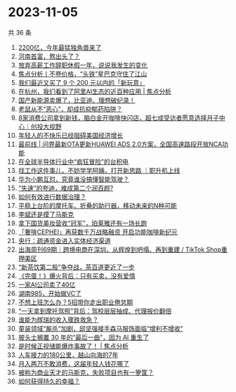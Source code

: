 # 2023-11-05

共 36 条

<!-- BEGIN 36KR -->
<!-- 最后更新时间 2023-11-05 10:18:37 +0800 -->
1. [2200亿，今年最猛独角兽来了](https://36kr.com/p/2503461534246277)
1. [河南首富，熬出头了？](https://36kr.com/p/2502515122038664)
1. [放弃高薪工作辞职休假一年，说说我发生的变化](https://36kr.com/p/2466862715754626)
1. [焦点分析丨不卷价格，“头铁”星巴克守住了江山](https://36kr.com/p/2502275077105543)
1. [我们最近又买了 9 个 200 元以内的「新玩意」](https://36kr.com/p/2503476504700801)
1. [在杭州，我们看到了阿里AI生态的近百种应用 | 焦点分析](https://36kr.com/p/2502287054464392)
1. [国产新能源卖爆了，比亚迪、理想破纪录！](https://36kr.com/p/2502668039447938)
1. [老鼠从不“恶心”，却成抗抑郁药陷阱？](https://36kr.com/p/2502753107977609)
1. [8家消费公司拿到新钱，脑白金开咖啡快闪店，超七成受访者愿意选择月子中心｜创投大视野](https://36kr.com/p/2503486081131909)
1. [年轻人的不快乐已经阻碍美国经济增长](https://36kr.com/p/2503458039211397)
1. [最前线 | 问界最新OTA更新HUAWEI ADS 2.0方案，全国高速路段开放NCA功能](https://36kr.com/p/2503715100943747)
1. [在全球半导体行业中“疯狂冒险”的台积电](https://36kr.com/p/2502751937455492)
1. [找工作这件事儿，不妨学学阿姨，打开新思路 ｜职升机上线](https://36kr.com/p/2502716349671299)
1. [华为小鹏互怼，究竟谁没搞懂智能驾驶？](https://36kr.com/p/2503583014643080)
1. [“失速”的夸迪，难成第二个润百颜?](https://36kr.com/p/2502560329965703)
1. [如何有效进行数据治理？](https://36kr.com/p/2435258401510024)
1. [平稳上台阶的摩托车、折叠的助行器，移动未来的N种可能](https://36kr.com/p/2503362293620617)
1. [李斌还是摸了马斯克](https://36kr.com/p/2503752255547273)
1. [拿下国货美妆营收“冠军”，珀莱雅还有一场长跑](https://36kr.com/p/2502649146762624)
1. [「奢啡CEPHEI」再获数千万战略融资 开启功能咖啡新纪元](https://36kr.com/p/2503456382313861)
1. [央行：疏通资金进入实体经济渠道](https://36kr.com/p/2503694094148997)
1. [出海周刊69期｜跨境电商在深圳，从辉煌到坍塌、再到重建 / TikTok Shop重押美区](https://36kr.com/p/2502502872507779)
1. [“新茶饮第二股”争夺战，茶百道更近了一步](https://36kr.com/p/2503301255964034)
1. [《完蛋！》爆火背后：只有买卖，没有爱情](https://36kr.com/p/2503697799931785)
1. [一家AI公司卖了40亿](https://36kr.com/p/2503690224478082)
1. [湖南985，开始做VC了](https://36kr.com/p/2503722013566851)
1. [不想上班怎么办？5招带你走出职业倦怠期](https://36kr.com/p/2466845854717827)
1. [“一天拿到摩托驾照”背后：驾校层层抽成、代理报价翻倍](https://36kr.com/p/2503980016788872)
1. [谁能为辉瑞的收入骤跌救急？](https://36kr.com/p/2503218971288967)
1. [童装领域“厮杀”加剧，邱坚强接手森马服饰面临“增利不增收”](https://36kr.com/p/2502649545762185)
1. [披头士搁置 30 年的“最后一曲”，因为 AI 重生了](https://36kr.com/p/2502512077629317)
1. [是时候正视储能爆炸事故了！ | 焦点分析](https://36kr.com/p/2500816497436673)
1. [人车接力的180公里，越山向海的7年](https://36kr.com/p/2502571514537352)
1. [月入两万不敢消费，这届年轻人钱花哪了](https://36kr.com/p/2502340713194884)
1. [被称为商业天才的马斯克，失败项目也有一箩筐？](https://36kr.com/p/2502156008710023)
1. [如何获得持久的幸福？](https://36kr.com/p/2492359421008002)
<!-- END 36KR -->